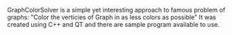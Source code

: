 GraphColorSolver is a simple yet interesting approach to famous problem of graphs: "Color the verticies of Graph in as less colors as possible" It was created using C++ and QT and there are sample program available to use.
